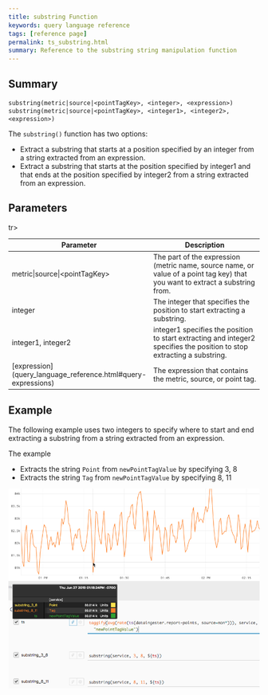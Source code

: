 ```yaml
---
title: substring Function
keywords: query language reference
tags: [reference page]
permalink: ts_substring.html
summary: Reference to the substring string manipulation function
---
```

## Summary
```
substring(metric|source|<pointTagKey>, <integer>, <expression>)
substring(metric|source|<pointTagKey>, <integer1>, <integer2>, <expression>)
```
The `substring()` function has two options:
* Extract a substring that starts at a position specified by an integer from a string extracted from an expression.
* Extract a substring that starts at the position specified by integer1 and that ends at the position specified by integer2 from a string extracted from an expression.


## Parameters
<table style="width: 100%;">
<tbody>
<thead>
<tr><th width="30%">Parameter</th><th width="70%">Description</th></tr>
</thead>
<tr>
<td>metric|source|&lt;pointTagKey&gt;</td>
<td>The part of the expression (metric name, source name, or value of a point tag key) that you want to extract a substring from.</td></tr>
<tr>
<td>integer</td>
<td>The integer that specifies the position to start extracting a substring. </td></tr>
tr>
<td>integer1, integer2</td>
<td>integer1 specifies the position to start extracting and integer2 specifies the position to stop extracting a substring. </td></tr>
<tr>
<td markdown="span"> [expression](query_language_reference.html#query-expressions)</td>
<td>The expression that contains the metric, source, or point tag.</td></tr>
</tbody>
</table>


## Example

The following example uses two integers to specify where to start and end extracting a substring from a string extracted from an expression.

The example
* Extracts the string `Point` from `newPointTagValue` by specifying 3, 8
* Extracts the string `Tag` from `newPointTagValue` by specifying 8, 11


![ts substring example](images/ts_substring.png)
